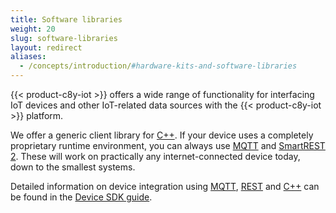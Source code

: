 ```yaml
---
title: Software libraries
weight: 20
slug: software-libraries
layout: redirect
aliases:
  - /concepts/introduction/#hardware-kits-and-software-libraries
---
```


{{< product-c8y-iot >}} offers a wide range of functionality for interfacing IoT devices and other IoT-related data sources with the {{< product-c8y-iot >}} platform.

We offer a generic client library for [C++](/device-sdk/cpp). If your device uses a completely proprietary runtime environment, you can always use [MQTT](/device-sdk/mqtt) and [SmartREST 2](/reference/smartrest-two). These will work on practically any internet-connected device today, down to the smallest systems.

Detailed information on device integration using [MQTT](/device-sdk/mqtt/), [REST](/device-sdk/rest) and [C++](/device-sdk/cpp) can be found in the [Device SDK guide](/device-sdk/device-sdk-introduction).
